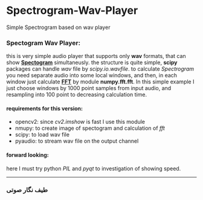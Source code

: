 # Spectrogram-Wav-Player
Simple Spectrogram based on wav player

### Spectogram Wav Player:
this is very simple audio player that supports only **wav** formats, that can show [**Spectogram**][1] simultaneusly.
the structure is quite simple, **scipy** packages can handle *wav* file by *scipy.io.wavfile*. 
to calculate *Spectrogram* you need separate audio into some local windows, and then, in each window just calculate [**FFT**][2] by module **numpy.fft.fft**.
In this simple example I just choose windows by 1000 point samples from input audio, and resampling into 100 point to decreasing calculation time. 

#### requirements for this version:
* opencv2: since *cv2.imshow* is fast I use this module
* nmupy:  to create image of spectogram and calculation of *fft*
* scipy: to load wav file
* pyaudio: to stream wav file on the output channel

#### forward looking:
here I must try python *PIL* and *pyqt* to investigation of showing speed.

[1]: https://en.wikipedia.org/wiki/Spectrogram
[2]: https://en.wikipedia.org/wiki/Fast_Fourier_transform

***

<p style="dir=rtl;text-align=right"> <h3> طیف نگار صوتی </h3></p>
